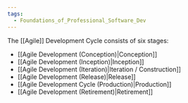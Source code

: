 ```yaml
---
tags:
  - Foundations_of_Professional_Software_Dev
---
```

The [[Agile]] Development Cycle consists of six stages:
- [[Agile Development (Conception)|Conception]]
- [[Agile Development (Inception)|Inception]]
- [[Agile Development (Iteration)|Iteration / Construction]]
- [[Agile Development (Release)|Release]]
- [[Agile Development Cycle (Production)|Production]]
- [[Agile Development (Retirement)|Retirement]]

